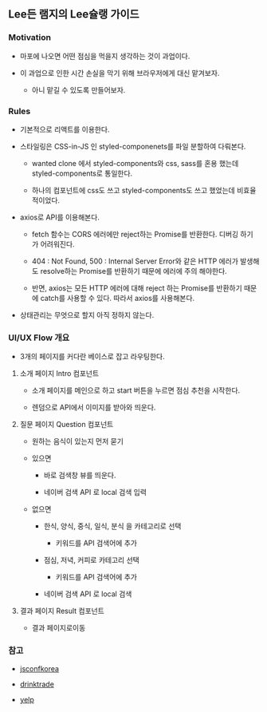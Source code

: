 ## Lee든 램지의 Lee슐랭 가이드

### Motivation

- 마포에 나오면 어떤 점심을 먹을지 생각하는 것이 과업이다.

- 이 과업으로 인한 시간 손실을 막기 위해 브라우저에게 대신 맡겨보자.

  - 아니 맡길 수 있도록 만들어보자.

### Rules

- 기본적으로 리액트를 이용한다.

- 스타일링은 CSS-in-JS 인 styled-componenets를 파일 분할하여 다뤄본다.

  - wanted clone 에서 styled-components와 css, sass를 혼용 했는데 styled-components로 통일한다.

  - 하나의 컴포넌트에 css도 쓰고 styled-components도 쓰고 했었는데 비효율적이었다.

- axios로 API를 이용해본다.

  - fetch 함수는 CORS 에러에만 reject하는 Promise를 반환한다. 디버깅 하기가 어려워진다.

  - 404 : Not Found, 500 : Internal Server Error와 같은 HTTP 에러가 발생해도 resolve하는 Promise를 반환하기 때문에 에러에 주의 해야한다.

  - 반면, axios는 모든 HTTP 에러에 대해 reject 하는 Promise를 반환하기 때문에 catch를 사용할 수 있다. 따라서 axios를 사용해본다.

- 상태관리는 무엇으로 할지 아직 정하지 않는다.

### UI/UX Flow 개요

- 3개의 페이지를 커다란 베이스로 잡고 라우팅한다.

1. 소개 페이지 Intro 컴포넌트

   - 소개 페이지를 메인으로 하고 start 버튼을 누르면 점심 추천을 시작한다.

   - 렌덤으로 API에서 이미지를 받아와 띄운다.

2. 질문 페이지 Question 컴포넌트

   - 원하는 음식이 있는지 먼저 묻기

   - 있으면

     - 바로 검색창 뷰를 띄운다.

     - 네이버 검색 API 로 local 검색 입력

   - 없으면

     - 한식, 양식, 중식, 일식, 분식 을 카테고리로 선택

       - 키워드를 API 검색어에 추가

     - 점심, 저녁, 커피로 카테고리 선택

       - 키워드를 API 검색어에 추가

     - 네이버 검색 API 로 local 검색

3. 결과 페이지 Result 컴포넌트

   - 결과 페이지로이동


### 참고

- [jsconfkorea](https://2019.jsconfkorea.com/about)

- [drinktrade](https://www.drinktrade.com/customize-subscription-plan)

- [yelp](https://www.yelp.com/)